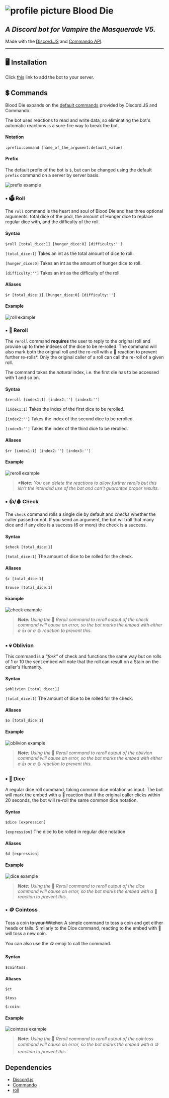 
# ![profile picture](./images/blood_die_small.png "Profile picture") Blood Die

## *A Discord bot for Vampire the Masquerade V5.*

Made with the [Discord.JS][Discord.js docs] and [Commando API][Commando docs].

[Discord.js docs]: https://discord.js.org/#/docs/main/stable/general/welcome
[Commando docs]: https://discord.js.org/#/docs/commando/master/general/welcome

---

## :desktop_computer: Installation

Click [this][0] link to add the bot to your server.

[0]: https://discord.com/api/oauth2/authorize?client_id=843168753759944744&permissions=116800&scope=bot

## :heavy_dollar_sign: Commands

Blood Die expands on the [default commands][1] provided by Discord.JS and Commando.

The bot uses reactions to read and write data, so eliminating the bot's automatic reactions is a sure-fire way to break the bot.

#### Notation

`:prefix:command [name_of_the_argument:default_value]`

[1]: https://discord.js.org/#/docs/commando/master/commands/builtins

#### Prefix

The default prefix of the bot is `$`, but can be changed using the default `prefix` command on a server by server basis.

![prefix example](./images/prefix_example.png "Prefix example")

### :black_small_square: :ballot_box: Roll

The `roll` command is the heart and soul of Blood Die and has three optional arguments: total dice of the pool, the amount of Hunger dice to replace regular dice with, and the difficulty of the roll.

#### Syntax

`$roll [total_dice:1] [hunger_dice:0] [difficulty:'']`

`[total_dice:1]` Takes an int as the total amount of dice to roll.

`[hunger_dice:0]` Takes an int as the amount of hunger dice to roll.

`[difficulty:'']` Takes an int as the difficulty of the roll.

#### Aliases

`$r [total_dice:1] [hunger_dice:0] [difficulty:'']`

#### Example

![roll example](./images/example_1.png "Roll example")

### :black_small_square: :arrows_counterclockwise: Reroll

The `reroll` command __requires__ the user to reply to the original roll and provide up to three indexes of the dice to be re-rolled. The command will also mark both the original roll and the re-roll with a :arrows_counterclockwise: reaction to prevent further re-rolls*. Only the original caller of a roll can call the re-roll of a given roll.

The command takes the *natural* index, i.e. the first die has to be accessed with 1 and so on.

#### Syntax

`$reroll [index1:1] [index2:''] [index3:'']`

`[index1:1]` Takes the index of the first dice to be rerolled.

`[index2:'']` Takes the index of the second dice to be rerolled.

`[index3:'']` Takes the index of the third dice to be rerolled.

#### Aliases

`$rr [index1:1] [index2:''] [index3:'']`

#### Example

![reroll example](./images/example_2.png "Reroll example")

>___*Note:___ _You_ can _delete the reactions to allow further rerolls but this isn't the intended use of the bot and can't guarantee proper results._

### :black_small_square: :thumbsup:/:drop_of_blood: Check

The `check` command rolls a single die by default and _checks_ whether the caller passed or not. If you send an argument, the bot will roll that many  dice and if any dice is a success (6 or more) the check is a success.

#### Syntax

`$check [total_dice:1]`

`[total_dice:1]` The amount of dice to be rolled for the check.

#### Aliases

`$c [total_dice:1]`

`$rouse [total_dice:1]`

#### Example

![check example](./images/example_3.png "Check example")

>___Note:___ _Using the_ :arrows_counterclockwise: _Reroll command to reroll output of the check command will cause an error, so the bot marks the embed with either a_ :thumbsup: _or a_ :drop_of_blood: _reaction to prevent this._

### :black_small_square: :skull: Oblivion

This command is a _"fork"_ of check and functions the same way but on rolls of 1 or 10 the sent embed will note that the roll can result on a Stain on the caller's Humanity.

#### Syntax

`$oblivion [total_dice:1]`

`[total_dice:1]` The amount of dice to be rolled for the check.

#### Aliases

`$o [total_dice:1]`

#### Example

![oblivion example](./images/example_4.png "Oblivion example")

>___Note:___ _Using the_ :arrows_counterclockwise: _Reroll command to reroll output of the oblivion command will cause an error, so the bot marks the embed with either a_ :thumbsup: _or a_ :drop_of_blood: _reaction to prevent this._

### :black_small_square: :game_die: Dice

A regular dice roll command, taking common dice notation as input.
The bot will mark the embed with a :arrows_counterclockwise: reaction that if the original caller clicks within 20 seconds, the bot will re-roll the same common dice notation.

#### Syntax

`$dice [expression]`

`[expression]` The dice to be rolled in regular dice notation.

#### Aliases

`$d [expression]`

#### Example

![dice example](./images/example_5.png "Dice example")

>___Note:___ _Using the_ :arrows_counterclockwise: _Reroll command to reroll output of the dice command will cause an error, so the bot marks the embed with a_ :game_die: _reaction to prevent this._

### :black_small_square: :coin: Cointoss

Toss a coin ~~to your Witcher.~~ A simple command to toss a coin and get either heads or tails. Similarly to the Dice command, reacting to the embed with :arrows_counterclockwise: will toss a new coin.

You can also use the :coin: emoji to call the command.

#### Syntax

`$cointoss`

#### Aliases

`$ct`

`$toss`

`$:coin:`

#### Example

![cointoss example](./images/example_6.png "Cointoss example")

>___Note:___ _Using the_ :arrows_counterclockwise: _Reroll command to reroll output of the cointoss command will cause an error, so the bot marks the embed with a_ :coin: _reaction to prevent this._

## Dependencies
- [Discord.js](https://github.com/discordjs/discord.js)
- [Commando](https://github.com/discordjs/Commando#readme)
- [roll](https://github.com/troygoode/node-roll)